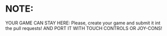 # NOTE: 
YOUR GAME CAN STAY HERE:
Please, create your game and submit it int the pull requests!
AND PORT IT WITH TOUCH CONTROLS OR JOY-CONS!